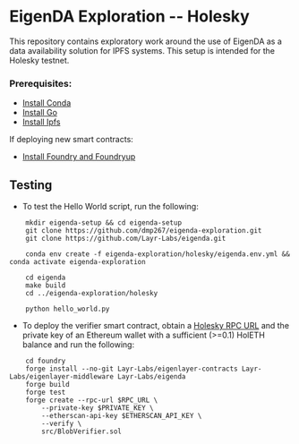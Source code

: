 # EigenDA Exploration -- Holesky
This repository contains exploratory work around the use of EigenDA as a data availability solution for IPFS systems. This setup is intended for the Holesky testnet.

### Prerequisites:
* [Install Conda](https://docs.anaconda.com/free/distro-or-miniconda/)
* [Install Go](https://go.dev/doc/install)
* [Install Ipfs](https://docs.ipfs.tech/install/command-line/#install-official-binary-distributions)

If deploying new smart contracts:
<!-- * [Install npm](https://github.com/nvm-sh/nvm?tab=readme-ov-file#installing-and-updating)
* [Install Hardhat](https://hardhat.org/hardhat-runner/docs/getting-started#installation) -->
* [Install Foundry and Foundryup](https://book.getfoundry.sh/getting-started/installation)

## Testing
* To test the Hello World script, run the following:
```
    mkdir eigenda-setup && cd eigenda-setup
    git clone https://github.com/dmp267/eigenda-exploration.git
    git clone https://github.com/Layr-Labs/eigenda.git

    conda env create -f eigenda-exploration/holesky/eigenda.env.yml && conda activate eigenda-exploration

    cd eigenda
    make build
    cd ../eigenda-exploration/holesky

    python hello_world.py
```

* To deploy the verifier smart contract, obtain a [Holesky RPC URL](https://chainlist.org/chain/17000) and the private key of an Ethereum wallet with a sufficient (>=0.1) HolETH balance and run the following:
```
    cd foundry
    forge install --no-git Layr-Labs/eigenlayer-contracts Layr-Labs/eigenlayer-middleware Layr-Labs/eigenda
    forge build
    forge test
    forge create --rpc-url $RPC_URL \
        --private-key $PRIVATE_KEY \
        --etherscan-api-key $ETHERSCAN_API_KEY \
        --verify \
        src/BlobVerifier.sol
```

